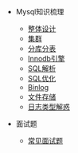 - Mysql知识梳理
  - [整体设计](db/mysql/design.md)
  - [集群](db/mysql/cluster.md)
  - [分库分表](db/mysql/split.md)
  - [Innodb引擎](db/mysql/innodb.md)
  - [SQL解析](db/mysql/sql.md)
  - [SQL优化](db/mysql/optimize.md)
  - [Binlog](db/mysql/binlog.md)
  - [文件存储](db/mysql/file.md)
  - [日志类型解惑](db/mysql/logtype.md)

- 面试题

  - [常见面试题](db/mysql/qa1.md)
